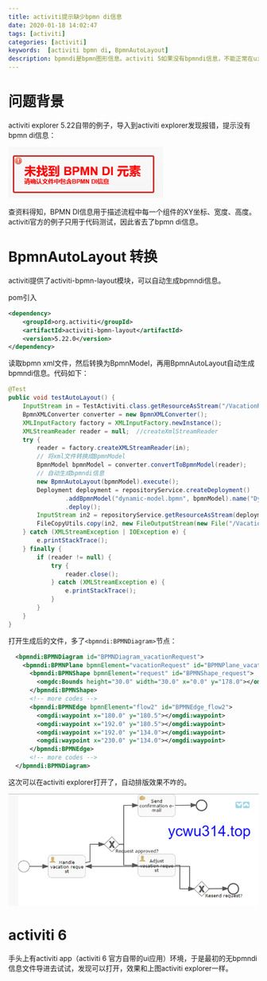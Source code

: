 ```yaml
---
title: activiti提示缺少bpmn di信息
date: 2020-01-18 14:02:47
tags: [activiti]
categories: [activiti]
keywords:  [activiti bpmn di, BpmnAutoLayout]
description: bpmndi是bpmn图形信息。activiti 5如果没有bpmndi信息，不能正常在ui上显示。activiti-bpmn-layout模块可以补全bpmndi信息。
---
```


# 问题背景

activiti explorer 5.22自带的例子，导入到activiti explorer发现报错，提示没有bpmn di信息：
<!-- more -->



![activiti-522-bpmn-di-not-found.png](activiti-522-bpmn-di-not-found.png)



查资料得知，BPMN DI信息用于描述流程中每一个组件的XY坐标、宽度、高度。activiti官方的例子只用于代码测试，因此省去了bpmn di信息。


# BpmnAutoLayout 转换

activiti提供了activiti-bpmn-layout模块，可以自动生成bpmndi信息。

pom引入
```xml
<dependency>
    <groupId>org.activiti</groupId>
    <artifactId>activiti-bpmn-layout</artifactId>
    <version>5.22.0</version>
</dependency>
```

读取bpmn xml文件，然后转换为BpmnModel，再用BpmnAutoLayout自动生成bpmndi信息。代码如下：
```java
@Test
public void testAutoLayout() {
    InputStream in = TestActiviti.class.getResourceAsStream("/VacationRequest.bpmn20.xml");
    BpmnXMLConverter converter = new BpmnXMLConverter();
    XMLInputFactory factory = XMLInputFactory.newInstance();
    XMLStreamReader reader = null;  //createXmlStreamReader
    try {
        reader = factory.createXMLStreamReader(in);
        // 将xml文件转换成BpmnModel
        BpmnModel bpmnModel = converter.convertToBpmnModel(reader);
        // 自动生成bpmndi信息
        new BpmnAutoLayout(bpmnModel).execute();
        Deployment deployment = repositoryService.createDeployment()
                .addBpmnModel("dynamic-model.bpmn", bpmnModel).name("Dynamic process deployment")
                .deploy();
        InputStream in2 = repositoryService.getResourceAsStream(deployment.getId(), "dynamic-model.bpmn");
        FileCopyUtils.copy(in2, new FileOutputStream(new File("/VacationRequest2222.bpmn20.xml")));
    } catch (XMLStreamException | IOException e) {
        e.printStackTrace();
    } finally {
        if (reader != null) {
            try {
                reader.close();
            } catch (XMLStreamException e) {
                e.printStackTrace();
            }
        }
    }
}
```

打开生成后的文件，多了`<bpmndi:BPMNDiagram>`节点：
```xml
  <bpmndi:BPMNDiagram id="BPMNDiagram_vacationRequest">
    <bpmndi:BPMNPlane bpmnElement="vacationRequest" id="BPMNPlane_vacationRequest">
      <bpmndi:BPMNShape bpmnElement="request" id="BPMNShape_request">
        <omgdc:Bounds height="30.0" width="30.0" x="0.0" y="178.0"></omgdc:Bounds>
      </bpmndi:BPMNShape>
      <!-- more codes -->
      <bpmndi:BPMNEdge bpmnElement="flow2" id="BPMNEdge_flow2">
        <omgdi:waypoint x="180.0" y="180.5"></omgdi:waypoint>
        <omgdi:waypoint x="192.0" y="180.5"></omgdi:waypoint>
        <omgdi:waypoint x="192.0" y="134.0"></omgdi:waypoint>
        <omgdi:waypoint x="230.0" y="134.0"></omgdi:waypoint>
      </bpmndi:BPMNEdge>
      <!-- more codes -->
  </bpmndi:BPMNDiagram>
```
这次可以在activiti explorer打开了，自动排版效果不咋的。


![activiti-autolayout-bpmn-di.png](activiti-autolayout-bpmn-di.png)



# activiti 6

手头上有activiti app（activiti 6 官方自带的ui应用）环境，于是最初的无bpmndi信息文件导进去试试，发现可以打开，效果和上图activiti explorer一样。

